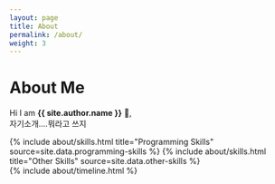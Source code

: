 ```yaml
---
layout: page
title: About
permalink: /about/
weight: 3
---
```


# **About Me**

Hi I am **{{ site.author.name }}** 👋,<br>
자기소개....뭐라고 쓰지

<div class="row">
{% include about/skills.html title="Programming Skills" source=site.data.programming-skills %}
{% include about/skills.html title="Other Skills" source=site.data.other-skills %}
</div>

<div class="row">
{% include about/timeline.html %}
</div>